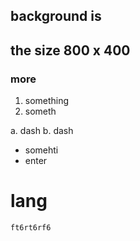 
## background is 
## the size 800 x 400

### more

1. something
2. someth

a. dash
b. dash

- somehti
- enter

# lang
```ft6rt6rf6```
